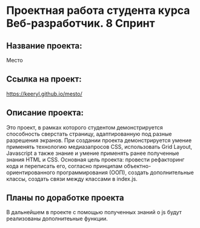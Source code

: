 
# Проектная работа студента курса Веб-разработчик. 8 Спринт

## Название проекта:

Место

## Ссылка на проект:

https://keeryl.github.io/mesto/

##  Описание проекта:

Это проект, в рамках которого студентом демонстрируется способность сверстать страницу, адаптированную под разные разрешения экранов. При создании проекта демонстрируется умение применять технологию медиазапросов CSS, использовать Grid Layout, Javascript а также знание и умение применять ранее полученные знания HTML и CSS. Основная цель проекта: провести рефакторинг кода и переписать его, согласно принципам объектно-ориентированного программирования (ООП), создать дополнительные классы, создать связи между классами в index.js.

## Планы по доработке проекта

В дальнейшем в проекте с помощью полученных знаний о js будут реализованы дополнитеьные функции.
